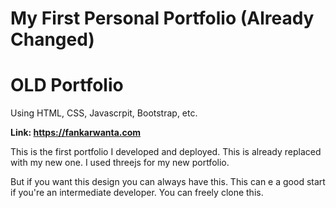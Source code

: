 # My First Personal Portfolio (Already Changed)
# OLD Portfolio
Using HTML, CSS, Javascrpit, Bootstrap, etc.

**Link: https://fankarwanta.com**

This is the first portfolio I developed and deployed.
This is already replaced with my new one.
I used threejs for my new portfolio.

But if you want this design you can always have this.
This can e a good start if you're an intermediate developer.
You can freely clone this.
